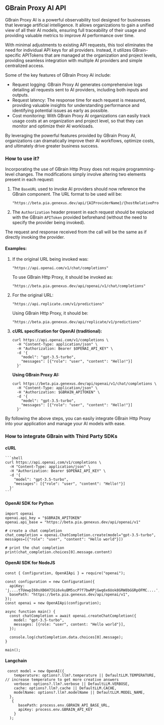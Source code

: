 ## GBrain Proxy AI API

GBrain Proxy AI is a powerful observability tool designed for businesses that leverage artificial intelligence. It allows organizations to gain a unified view of all their AI models, ensuring full traceability of their usage and providing valuable metrics to improve AI performance over time. 

With minimal adjustments to existing API requests, this tool eliminates the need for individual API keys for all providers. Instead, it utilizes GBrain-specific APITokens that are managed at the organization and project levels, providing seamless integration with multiple AI providers and simple centralized access.

Some of the key features of GBrain Proxy AI include:

- Request logging: GBrain Proxy AI generates comprehensive logs detailing all requests sent to AI providers, including both inputs and outputs.
- Request latency: The response time for each request is measured, providing valuable insights for understanding performance and identifying potential issues as early as possible.
- Cost monitoring: With GBrain Proxy AI organizations can easily track usage costs at an organization and project level, so that they can monitor and optimize their AI workloads.

By leveraging the powerful features provided by GBrain Proxy AI, organizations can dramatically improve their AI workflows, optimize costs, and ultimately drive greater business success.

### How to use it?

Incorporating the use of GBrain Http Proxy does not require programming-level changes. The modifications simply involve altering two elements present in each request:

1. The `BaseURL` used to invoke AI providers should now reference the GBrain component. The URL format to be used will be: 

    ```
    "https://beta.pia.genexus.dev/api/{AIProviderName}/{hostRelativeProviderURL}"
    ```

2. The `Authorization` header present in each request should be replaced with the GBrain `APIToken` provided beforehand (without the need to specify the provider being invoked).

The request and response received from the call will be the same as if directly invoking the provider.

#### **Examples:**

1. If the original URL being invoked was:

    ```
    "https://api.openai.com/v1/chat/completions"
    ```

    To use GBrain Http Proxy, it should be invoked as:

    ```
    "https://beta.pia.genexus.dev/api/openai/v1/chat/completions"
    ```

2. For the original URL:

    ```
    "https://api.replicate.com/v1/predictions"
    ```

    Using GBrain Http Proxy, it should be:

    ```
    "https://beta.pia.genexus.dev/api/replicate/v1/predictions"
    ```

3. **cURL specification for OpenAI (traditional):**

    ```shell
    curl https://api.openai.com/v1/completions \
      -H "Content-Type: application/json" \
      -H "Authorization: Bearer $OPENAI_API_KEY" \
      -d '{
        "model": "gpt-3.5-turbo",
        "messages": [{"role": "user", "content": "Hello!"}]
      }'
    ```

   **Using GBrain Proxy AI:**

    ```shell
    curl https://beta.pia.genexus.dev/api/openai/v1/chat/completions \
      -H "Content-Type: application/json" \
      -H "Authorization: $GBRAIN_APITOKEN" \
      -d '{
        "model": "gpt-3.5-turbo",
        "messages": [{"role": "user", "content": "Hello!"}]
      }'
    ``` 

By following the above steps, you can easily integrate GBrain Http Proxy into your application and manage your AI models with ease.


### How to integrate GBrain with Third Party SDKs

#### cURL
    ```shell
    curl https://api.openai.com/v1/completions \
      -H "Content-Type: application/json" \
      -H "Authorization: Bearer $OPENAI_API_KEY" \
      -d '{
        "model": "gpt-3.5-turbo",
        "messages": [{"role": "user", "content": "Hello!"}]
      }'
    ```
    
#### OpenAI SDK for Python
```
import openai
openai.api_key = "$GBRAIN_APITOKEN"
openai.api_base = "https://beta.pia.genexus.dev/api/openai/v1"

# create a chat completion
chat_completion = openai.ChatCompletion.create(model="gpt-3.5-turbo", messages=[{"role": "user", "content": "Hello world"}])

# print the chat completion
print(chat_completion.choices[0].message.content)
```

#### OpenAI SDK for NodeJS
```
const { Configuration, OpenAIApi } = require("openai");

const configuration = new Configuration({
  apiKey: 'j....tTUewpI60sXB6H7IGi6vkuBM5scP7f7bwRPjGwq6x6Uok8GRW8bGGRpOFMC....',
  basePath: "https://beta.pia.genexus.dev/api/openai/v1",  
});
const openai = new OpenAIApi(configuration);

async function main() {
  const chatCompletion = await openai.createChatCompletion({
    model: "gpt-3.5-turbo",
    messages: [{role: "user", content: "Hello world"}],
  });
  
  console.log(chatCompletion.data.choices[0].message);
}

main();
```
#### Langchain
```
 const model = new OpenAI({
    temperature: options?.llm?.temperature || DefaultLLM.TEMPERATURE, // increase temperature to get more creative answers
    verbose: options?.llm?.verbose || DefaultLLM.VERBOSE,
    cache: options?.llm?.cache || DefaultLLM.CACHE,
    modelName: options?.llm?.modelName || DefaultLLM.MODEL_NAME,
  },
   {
      basePath: process.env.GBRAIN_API_BASE_URL,
      apiKey: process.env.GBRAIN_API_KEY
    }
  );
```

